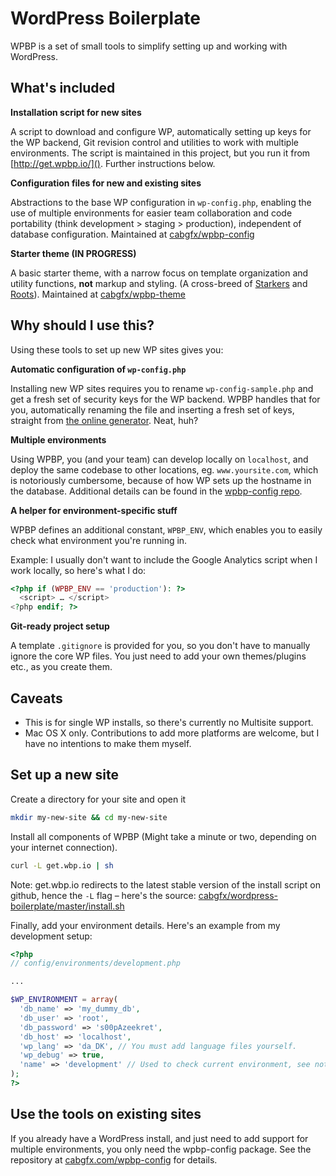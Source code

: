 # WordPress Boilerplate

WPBP is a set of small tools to simplify setting up and working with WordPress.

## What's included

**Installation script for new sites**

A script to download and configure WP, automatically setting up keys for the WP backend, Git revision control and utilities to work with multiple environments.
The script is maintained in this project, but you run it from [http://get.wpbp.io/](). Further instructions below.

**Configuration files for new and existing sites**

Abstractions to the base WP configuration in `wp-config.php`, enabling the use of multiple environments for easier team collaboration and code portability (think development > staging > production), independent of database configuration.
Maintained at [cabgfx/wpbp-config][conf]

**Starter theme (IN PROGRESS)**

A basic starter theme, with a narrow focus on template organization and utility functions, **not** markup and styling. (A cross-breed of [Starkers][st] and [Roots][ro]).
Maintained at [cabgfx/wpbp-theme][theme]

[conf]: https://github.com/cabgfx/wpbp-config
[theme]: https://github.com/cabgfx/wpbp-theme
[st]: https://github.com/viewportindustries/starkers
[ro]: https://github.com/retlehs/roots

## Why should I use this?

Using these tools to set up new WP sites gives you:

**Automatic configuration of `wp-config.php`**

Installing new WP sites requires you to rename `wp-config-sample.php` and get a fresh set of security keys for the WP backend. WPBP handles that for you, automatically renaming the file and inserting a fresh set of keys, straight from [the online generator][gen]. Neat, huh?

[gen]: https://api.wordpress.org/secret-key/1.1/salt/

**Multiple environments**

Using WPBP, you (and your team) can develop locally on `localhost`, and deploy the same codebase to other locations, eg. `www.yoursite.com`, which is notoriously cumbersome, because of how WP sets up the hostname in the database. Additional details can be found in the [wpbp-config repo][conf].

**A helper for environment-specific stuff**

WPBP defines an additional constant, `WPBP_ENV`, which enables you to easily check what environment you're running in.

Example:
I usually don't want to include the Google Analytics script when I work locally, so here's what I do:

```php
<?php if (WPBP_ENV == 'production'): ?>
  <script> … </script>
<?php endif; ?>
```

**Git-ready project setup**

A template `.gitignore` is provided for you, so you don't have to manually ignore the core WP files. You just need to add your own themes/plugins etc., as you create them.

## Caveats

* This is for single WP installs, so there's currently no Multisite support.
* Mac OS X only. Contributions to add more platforms are welcome, but I have no intentions to make them myself.


## Set up a new site

Create a directory for your site and open it
```bash
mkdir my-new-site && cd my-new-site
```

Install all components of WPBP (Might take a minute or two, depending on your internet connection).
```bash
curl -L get.wbp.io | sh
```

Note: get.wbp.io redirects to the latest stable version of the install script on github, hence the `-L` flag – here's the source: [cabgfx/wordpress-boilerplate/master/install.sh](https://raw.github.com/cabgfx/wordpress-boilerplate/master/install.sh)

Finally, add your environment details. Here's an example from my development setup:

```php
<?php
// config/environments/development.php

...

$WP_ENVIRONMENT = array(
  'db_name' => 'my_dummy_db',
  'db_user' => 'root',
  'db_password' => 's00pAzeekret',
  'db_host' => 'localhost',
  'wp_lang' => 'da_DK', // You must add language files yourself.
  'wp_debug' => true,
  'name' => 'development' // Used to check current environment, see note below about environment-specific stuff.
);
?>
```

## Use the tools on existing sites

If you already have a WordPress install, and just need to add support for multiple environments, you only need the wpbp-config package. See the repository at [cabgfx.com/wpbp-config][conf] for details.


